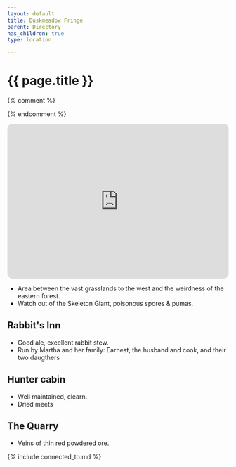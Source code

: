 ```yaml
---
layout: default
title: Duskmeadow Fringe
parent: Directory
has_children: true
type: location

---
```


# {{ page.title }}

{% comment %} 

{% endcomment %} 

<iframe style="border-radius:12px" src="https://petracoding.github.io/pinterest/board.html?link=estevaoseco/unsettled/duskmeadowfringe/&hideHeader=1&hideFooter=1&transparent=1" width="100%" height="352" style="color-scheme: site" frameBorder="0" allowfullscreen=""></iframe>

- Area between the vast grasslands to the west and the weirdness of the eastern forest.
- Watch out of the Skeleton Giant, poisonous spores & pumas.

## Rabbit's Inn

- Good ale, excellent rabbit stew.
- Run by Martha and her family: Earnest, the husband and cook, and their two daugthers

## Hunter cabin

- Well maintained, clearn.
- Dried meets

## The Quarry

- Veins of thin red powdered ore.

{% include connected_to.md %}